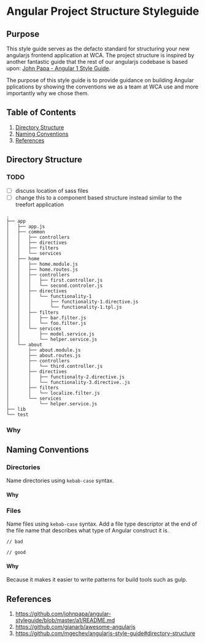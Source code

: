 # Angular Project Structure Styleguide

## Purpose

This style guide serves as the defacto standard for structuring your new angularjs frontend application at WCA. The project structure is inspired by another fantastic guide that the rest of our angularjs codebase is based upon: [John Papa - Angular 1 Style Guide](https://github.com/johnpapa/angular-styleguide/blob/master/a1/README.md).

The purpose of this style guide is to provide guidance on building Angular pplications by showing the conventions we as a team at WCA use and more importantly why we chose them.

## Table of Contents

1. [Directory Structure](#directory-structure)
1. [Naming Conventions](#naming-conventions)
1. [References](#references)

## Directory Structure

### TODO

- [ ] discuss location of sass files
- [ ] change this to a component based structure instead similar to the treefort application

```
.
├── app
│   ├── app.js
│   ├── common
│   │   ├── controllers
│   │   ├── directives
│   │   ├── filters
│   │   └── services
│   ├── home
│   │   ├── home.module.js
│   │   ├── home.routes.js
│   │   ├── controllers
│   │   │   ├── first.controller.js
│   │   │   └── second.controler.js
│   │   ├── directives
│   │   │   └── functionality-1
│   │   │   	├── functionality-1.directive.js
│   │   │   	└── functionality-1.tpl.js
│   │   ├── filters
│   │   │   ├── bar.filter.js
│   │   │   └── foo.filter.js
│   │   └── services
│   │       ├── model.service.js
│   │       └── helper.service.js
│   └── about
│       ├── about.module.js
│       ├── about.routes.js
│       ├── controllers
│       │   └── third.controller.js
│       ├── directives
│       │   ├── functionalty-2.directive.js
│       │   └── functionality-3.directive..js
│       ├── filters
│       │   └── localize.filter.js
│       └── services
│           └── helper.service.js
├── lib
└── test
```

### Why

## Naming Conventions

### Directories 

Name directories using `kebab-case` syntax.

#### Why

### Files

Name files using `kebab-case` syntax. Add a file type descriptor at the end of the file name that describes what type of Angular construct it is.

```
// bad

// good
```

#### Why

Because it makes it easier to write patterns for build tools such as gulp.

## References

1. https://github.com/johnpapa/angular-styleguide/blob/master/a1/README.md
1. https://github.com/gianarb/awesome-angularjs
1. https://github.com/mgechev/angularjs-style-guide#directory-structure
